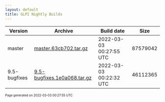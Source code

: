```yaml
---
layout: default
title: GLPI Nightly Builds
---
```


Version|Archive|Build date|Size
---|---|---|---
master|[master.63cb702.tar.gz](master.63cb702.tar.gz)|2022-03-03 00:27:55 UTC|87579042
9.5-bugfixes|[9.5-bugfixes.1e0a068.tar.gz](9.5-bugfixes.1e0a068.tar.gz)|2022-03-03 00:22:32 UTC|46112365

<font size="1">Page generated on 2022-03-03 00:27:55 UTC</font>
